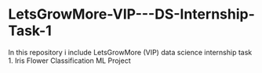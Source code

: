 # LetsGrowMore-VIP---DS-Internship-Task-1
In this repository i include LetsGrowMore (VIP) data science internship task 1. Iris Flower Classification ML Project
